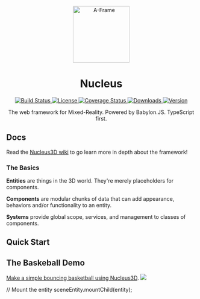 <p align="center"><a href="https://aframe.io" target="_blank"><img width="150" alt="A-Frame" src="https://i.imgur.com/FFnsniP.png"></a></p>

<h1 align="center"> Nucleus</h1>

<p align="center">
  <a href="https://circleci.com/gh/haroldma/nucleus3d">
    <img src="https://circleci.com/gh/haroldma/nucleus3d.svg?style=shield&circle-token=:circle-token" alt="Build Status">
  </a>
  <a href="https://github.com/haroldma/nucleus3d/blob/master/LICENSE">
    <img src="https://img.shields.io/badge/license-MIT-blue.svg" alt="License">
  </a>
   <a href="https://coveralls.io/github/haroldma/nucleus3d?branch=master">
    <img src="https://img.shields.io/coveralls/haroldma/nucleus3d/master.svg?style=flat" alt="Coverage Status">
  </a>
  <a href="https://npmjs.org/package/nucleus3d">
    <img src="https://img.shields.io/npm/dt/nucleus3d.svg?style=flat-square" alt="Downloads">
  </a>
  <a href="https://npmjs.org/package/nucleus3d">
    <img src="https://img.shields.io/npm/v/nucleus3d.svg?style=flat-square" alt="Version">
  </a>
</p>

<p align="center">The web framework for Mixed-Reality. Powered by Babylon.JS. TypeScript first.</p>

## Docs

Read the [Nucleus3D wiki](https://github.com/haroldma/nucleus3d/wiki) to go learn more in depth about the framework!

### The Basics

**Entities** are things in the 3D world. They're merely placeholders for components.

**Components** are modular chunks of data that can add appearance, behaviors and/or functionality to an entity.

**Systems** provide global scope, services, and management to classes of components.

## Quick Start

## The Baskeball Demo

[Make a simple bouncing basketball using Nucleus3D](https://stackblitz.com/edit/nucleus-basketball?embed=1&file=app.ts).
![](https://i.imgur.com/KKR4B73.png)

// Mount the entity
sceneEntity.mountChild(entity);
```
